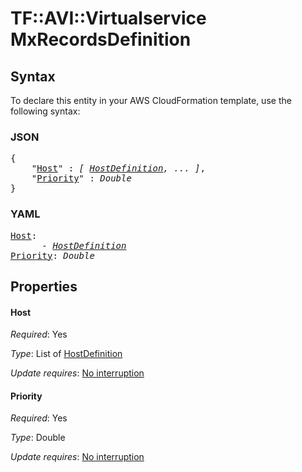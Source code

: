 # TF::AVI::Virtualservice MxRecordsDefinition

## Syntax

To declare this entity in your AWS CloudFormation template, use the following syntax:

### JSON

<pre>
{
    "<a href="#host" title="Host">Host</a>" : <i>[ <a href="hostdefinition.md">HostDefinition</a>, ... ]</i>,
    "<a href="#priority" title="Priority">Priority</a>" : <i>Double</i>
}
</pre>

### YAML

<pre>
<a href="#host" title="Host">Host</a>: <i>
      - <a href="hostdefinition.md">HostDefinition</a></i>
<a href="#priority" title="Priority">Priority</a>: <i>Double</i>
</pre>

## Properties

#### Host

_Required_: Yes

_Type_: List of <a href="hostdefinition.md">HostDefinition</a>

_Update requires_: [No interruption](https://docs.aws.amazon.com/AWSCloudFormation/latest/UserGuide/using-cfn-updating-stacks-update-behaviors.html#update-no-interrupt)

#### Priority

_Required_: Yes

_Type_: Double

_Update requires_: [No interruption](https://docs.aws.amazon.com/AWSCloudFormation/latest/UserGuide/using-cfn-updating-stacks-update-behaviors.html#update-no-interrupt)

